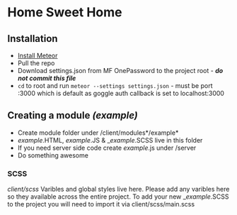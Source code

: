 # Home Sweet Home

## Installation
- [Install Meteor](https://www.meteor.com/install)
- Pull the repo
- Download settings.json from MF OnePassword to the project root - ***do not commit this file***
- `cd` to root and run `meteor --settings settings.json` - must be port :3000 which is default as goggle auth callback is set to localhost:3000

## Creating a module *(example)*
- Create module folder under /client/modules*/example*
- *example*.HTML, *example*.JS & _*example*.SCSS live in this folder
- If you need server side code create *example*.js under /server
- Do something awesome

### SCSS
*client/scss*
Varibles and global styles live here. Please add any varibles here so they available across the entire project.
To add your new _*example*.SCSS to the project you will need to import it via client/scss/main.scss
